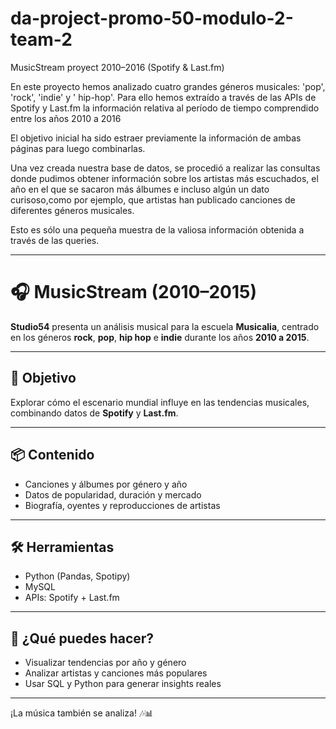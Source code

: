 # da-project-promo-50-modulo-2-team-2
MusicStream proyect 2010–2016 (Spotify & Last.fm)

En este proyecto hemos analizado cuatro grandes géneros musicales: 'pop', 'rock', 'indie' y ' hip-hop'. Para ello hemos extraído a través de las APIs de Spotify y Last.fm la información relativa al período de tiempo comprendido entre los años 2010 a 2016

El objetivo inicial ha sido estraer previamente la información de ambas páginas para luego combinarlas.

Una vez creada nuestra base de datos, se procedió a realizar las consultas donde pudimos obtener información sobre los artistas más escuchados, el año en el que se sacaron más álbumes e incluso algún un dato curisoso,como por ejemplo, que artistas han publicado canciones de diferentes géneros musicales. 

Esto es sólo una pequeña muestra de la valiosa información obtenida a través de las queries.


-----------------

# 🎧 MusicStream (2010–2015)

**Studio54** presenta un análisis musical para la escuela **Musicalia**, centrado en los géneros **rock**, **pop**, **hip hop** e **indie** durante los años **2010 a 2015**.

---

## 🎯 Objetivo

Explorar cómo el escenario mundial influye en las tendencias musicales, combinando datos de **Spotify** y **Last.fm**.

---

## 📦 Contenido

- Canciones y álbumes por género y año  
- Datos de popularidad, duración y mercado  
- Biografía, oyentes y reproducciones de artistas  

---

## 🛠️ Herramientas

- Python (Pandas, Spotipy)  
- MySQL  
- APIs: Spotify + Last.fm  

---

## 🚀 ¿Qué puedes hacer?

- Visualizar tendencias por año y género  
- Analizar artistas y canciones más populares  
- Usar SQL y Python para generar insights reales  

---

¡La música también se analiza! 🎶📊  

